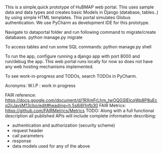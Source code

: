 This is a simple,quick prototype of HuBMAP web portal.
This uses sample data and data types and creates basic 
Models in Django (database, tables..) by using simple HTML templates.
This portal simulates Globus authentication.
We use PyCharm as development IDE for this prototype.

Navigate to dataportal folder and run following command
to migrate/create databases.
python manage.py migrate

To access tables and run some SQL commands:
python manage.py shell

To run the app,
configure running a django app with port 8000 and run/debug the app.
This web portal runs locally for now so does not have any 
web hosting mechanisms implemented.

To see work-in-progress and TODOs, search TODOs in PyCharm.

Acronyms:
W.I.P : work in progress

FAIR reference: https://docs.google.com/document/d/1RXmFrLhm_twOQGSlElcqWp8P8uEcq2jiJavjjM13cbo/edit#heading=h.5s6i6l1nfb30
FAIR Metrics: https://github.com/FAIRMetrics/Metrics
TODO:
Along with a full functional description all published APIs will include complete information describing:

* authentication and authorization (security scheme)
* request header
* call parameters
* response
* data models used for any of the above


